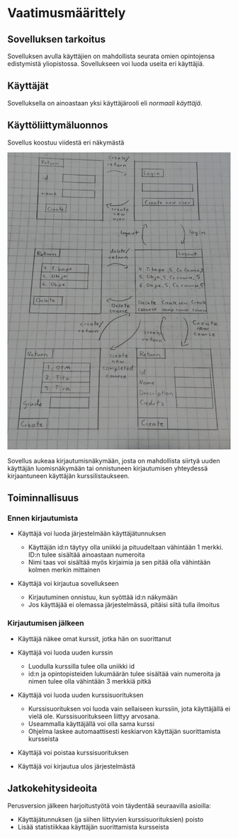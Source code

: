 # Vaatimusmäärittely

## Sovelluksen tarkoitus

Sovelluksen avulla käyttäjien on mahdollista seurata omien opintojensa edistymistä yliopistossa. Sovellukseen voi luoda useita eri käyttäjiä.

## Käyttäjät

Sovelluksella on ainoastaan yksi käyttäjärooli eli _normaali käyttäjä_.

## Käyttöliittymäluonnos

Sovellus koostuu viidestä eri näkymästä

![alt text](https://github.com/olgaviho/otm-harjoitustyo/blob/master/dokumentointi/Kuvat/uudeN%C3%A4kym%C3%A4t.JPG)

Sovellus aukeaa kirjautumisnäkymään, josta on mahdollista siirtyä uuden käyttäjän luomisnäkymään tai onnistuneen kirjautumisen yhteydessä kirjaantuneen käyttäjän kurssilistaukseen.

## Toiminnallisuus

### Ennen kirjautumista

- Käyttäjä voi luoda järjestelmään käyttäjätunnuksen
  - Käyttäjän id:n täytyy olla uniikki ja pituudeltaan vähintään 1 merkki. ID:n tulee sisältää ainoastaan numeroita
  - Nimi taas voi sisältää myös kirjaimia ja sen pitää olla vähintään kolmen merkin mittainen

- Käyttäjä voi kirjautua sovellukseen
  - Kirjautuminen onnistuu, kun syöttää id:n näkymään
  - Jos käyttäjää ei olemassa järjestelmässä, pitäisi siitä tulla ilmoitus

### Kirjautumisen jälkeen

- Käyttäjä näkee omat kurssit, jotka hän on suorittanut

- Käyttäjä voi luoda uuden kurssin
  - Luodulla kurssilla tulee olla uniikki id
  - id:n ja opintopisteiden lukumäärän tulee sisältää vain numeroita ja nimen tulee olla vähintään 3 merkkiä pitkä
  
- Käyttäjä voi luoda uuden kurssisuorituksen
  - Kurssisuorituksen voi luoda vain sellaiseen kurssiin, jota käyttäjällä ei vielä ole. Kurssisuoritukseen liittyy arvosana.
  - Useammalla käyttäjällä voi olla sama kurssi
  - Ohjelma laskee automaattisesti keskiarvon käyttäjän suorittamista kursseista
  
- Käyttäjä voi poistaa kurssisuorituksen

- Käyttäjä voi kirjautua ulos järjestelmästä

## Jatkokehitysideoita

Perusversion jälkeen harjoitustyötä voin täydentää seuraavilla asioilla:

- Käyttäjätunnuksen (ja siihen liittyvien kurssisuorituksien) poisto
- Lisää statistiikkaa käyttäjän suorittamista kursseista 
